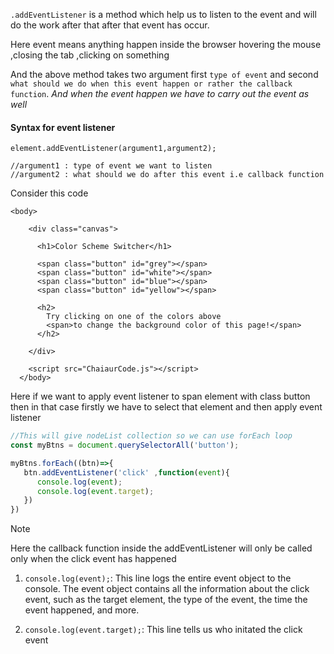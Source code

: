 `.addEventListener` is a method which help us to listen to the event and will do the work after that after that event has occur.

Here event means anything happen inside the browser hovering the mouse ,closing the tab ,clicking on something

And the above method takes two argument first `type of event` and second `what should we do when this event happen or rather the callback function`. *And when the event happen we have to carry out the event as well*

#### Syntax for event listener

```
element.addEventListener(argument1,argument2);

//argument1 : type of event we want to listen
//argument2 : what should we do after this event i.e callback function
```

Consider this code
```
<body>

    <div class="canvas">
    
      <h1>Color Scheme Switcher</h1>

      <span class="button" id="grey"></span>
      <span class="button" id="white"></span>
      <span class="button" id="blue"></span>
      <span class="button" id="yellow"></span>
      
      <h2>
        Try clicking on one of the colors above
        <span>to change the background color of this page!</span>
      </h2>

    </div>

    <script src="ChaiaurCode.js"></script>
  </body>
```

Here if we want to apply event listener to span element with class button then in that case firstly we have to select that element and then apply event listener

```js
//This will give nodeList collection so we can use forEach loop
const myBtns = document.querySelectorAll('button');

myBtns.forEach((btn)=>{
   btn.addEventListener('click' ,function(event){
      console.log(event);
      console.log(event.target);
   })
})
```

>[!NOTE]
>Here the callback function inside the addEventListener will only be called only when the click event has happened
>
>1. `console.log(event);`: This line logs the entire event object to the console. The event object contains all the information about the click event, such as the target element, the type of the event, the time the event happened, and more.
>   
>   2. `console.log(event.target);`: This line tells us who initated the click event
